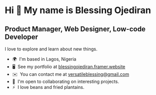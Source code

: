 Hi 👋 My name is Blessing Ojediran
==================================

Product Manager, Web Designer, Low-code Developer
-----------------

I love to explore and learn about new things.

*   🌍  I'm based in Lagos, Nigeria
*   🖥️  See my portfolio at [blessingojediran.framer.website](http://blessingojediran.framer.website)
*   ✉️  You can contact me at [versatileblessing@gmail.com](mailto:versatileblessing@gmail.com)
*   🤝  I'm open to collaborating on interesting projects.
*   ⚡  I love beans and fried plantains.  

